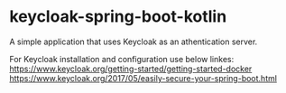 # keycloak-spring-boot-kotlin

A simple application that uses Keycloak as an athentication server. <br />

For Keycloak installation and configuration use below linkes: <br/>
https://www.keycloak.org/getting-started/getting-started-docker <br/>
https://www.keycloak.org/2017/05/easily-secure-your-spring-boot.html <br/>
